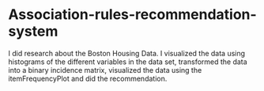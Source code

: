 # Association-rules-recommendation-system
I did research about the Boston Housing Data. I visualized the data using histograms of the different variables in the data set,
transformed the data into a binary incidence matrix, visualized the data using the itemFrequencyPlot and did the recommendation.

